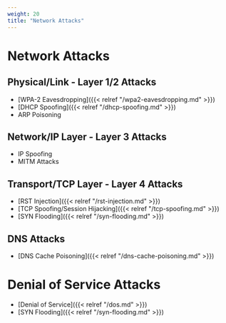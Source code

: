 ```yaml
---
weight: 20
title: "Network Attacks"
---
```


# Network Attacks

## Physical/Link - Layer 1/2 Attacks

- [WPA-2 Eavesdropping]({{< relref "/wpa2-eavesdropping.md" >}})
- [DHCP Spoofing]({{< relref "/dhcp-spoofing.md" >}})
- ARP Poisoning

## Network/IP Layer - Layer 3 Attacks

- IP Spoofing
- MITM Attacks

## Transport/TCP Layer - Layer 4 Attacks

- [RST Injection]({{< relref "/rst-injection.md" >}})
- [TCP Spoofing/Session Hijacking]({{< relref "/tcp-spoofing.md" >}})
- [SYN Flooding]({{< relref "/syn-flooding.md" >}})

## DNS Attacks

- [DNS Cache Poisoning]({{< relref "/dns-cache-poisoning.md" >}})

# Denial of Service Attacks

- [Denial of Service]({{< relref "/dos.md" >}})
- [SYN Flooding]({{< relref "/syn-flooding.md" >}})
